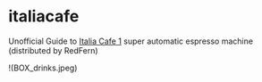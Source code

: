 # italiacafe
Unofficial Guide to [Italia Cafe 1](https://italiacafe.ca/products/italia-cafe-i) super automatic espresso machine (distributed by RedFern)

!(BOX_drinks.jpeg)
